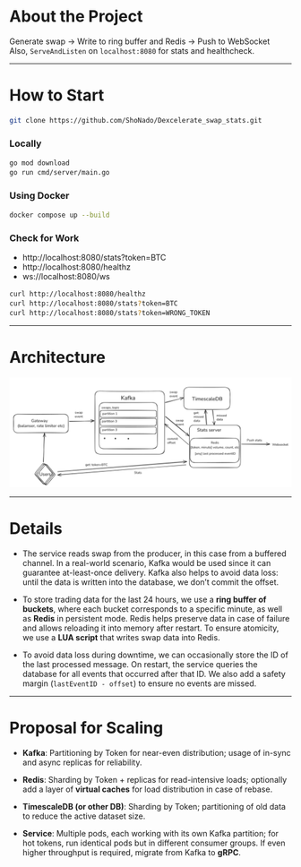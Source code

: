 # About the Project
Generate swap -> Write to ring buffer and Redis -> Push to WebSocket  
Also, `ServeAndListen` on `localhost:8080` for stats and healthcheck.

---

# How to Start
```bash
git clone https://github.com/ShoNado/Dexcelerate_swap_stats.git
```

### Locally

```bash
go mod download
go run cmd/server/main.go
```
### Using Docker
```bash
docker compose up --build
```
### Check for Work
- http://localhost:8080/stats?token=BTC 
- http://localhost:8080/healthz 
- ws://localhost:8080/ws

```bash
curl http://localhost:8080/healthz
curl http://localhost:8080/stats?token=BTC 
curl http://localhost:8080/stats?token=WRONG_TOKEN
```

---
# Architecture

![img.png](img.png)

---

# Details

* The service reads swap from the producer, in this case from a buffered channel.
  In a real-world scenario, Kafka would be used since it can guarantee at-least-once delivery.
  Kafka also helps to avoid data loss: until the data is written into the database, we don’t commit the offset.

* To store trading data for the last 24 hours, we use a **ring buffer of buckets**,
  where each bucket corresponds to a specific minute, as well as **Redis** in persistent mode.
  Redis helps preserve data in case of failure and allows reloading it into memory after restart.
  To ensure atomicity, we use a **LUA script** that writes swap data into Redis.

* To avoid data loss during downtime, we can occasionally store the ID of the last processed message.
  On restart, the service queries the database for all events that occurred after that ID.
  We also add a safety margin (`lastEventID - offset`) to ensure no events are missed.

---

# Proposal for Scaling

* **Kafka**:
  Partitioning by Token for near-even distribution;
  usage of in-sync and async replicas for reliability.

* **Redis**:
  Sharding by Token + replicas for read-intensive loads;
  optionally add a layer of **virtual caches** for load distribution in case of rebase.

* **TimescaleDB (or other DB)**:
  Sharding by Token;
  partitioning of old data to reduce the active dataset size.

* **Service**:
  Multiple pods, each working with its own Kafka partition;
  for hot tokens, run identical pods but in different consumer groups.
  If even higher throughput is required, migrate from Kafka to **gRPC**.

